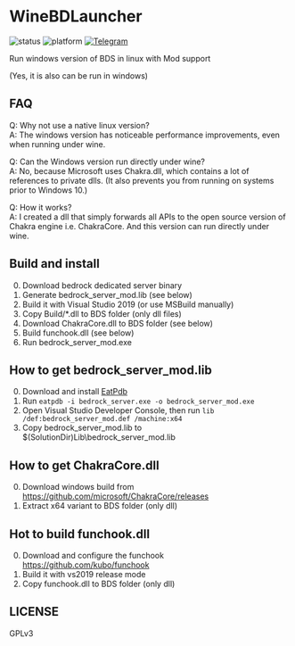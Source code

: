 # WineBDLauncher
![status](https://img.shields.io/badge/status-WIP-red?style=for-the-badge)
![platform](https://img.shields.io/badge/platform-win--x64%20%7C%20wine--linux--x64-green?style=for-the-badge)
<a href="https://t.me/wine_bdlauncher">![Telegram](https://img.shields.io/badge/telegram-wine_bdlauncher-%232CA5E0?style=for-the-badge&logo=Telegram)</a><br>

Run windows version of BDS in linux with Mod support

(Yes, it is also can be run in windows)

## FAQ

Q: Why not use a native linux version?<br>
A: The windows version has noticeable performance improvements, even when running under wine.

Q: Can the Windows version run directly under wine?<br>
A: No, because Microsoft uses Chakra.dll, which contains a lot of references to private dlls. (It also prevents you from running on systems prior to Windows 10.)

Q: How it works?<br>
A: I created a dll that simply forwards all APIs to the open source version of Chakra engine i.e. ChakraCore. And this version can run directly under wine.

## Build and install

0. Download bedrock dedicated server binary
1. Generate bedrock_server_mod.lib (see below)
2. Build it with Visual Studio 2019 (or use MSBuild manually)
3. Copy Build/*.dll to BDS folder (only dll files)
4. Download ChakraCore.dll to BDS folder (see below)
5. Build funchook.dll (see below)
5. Run bedrock_server_mod.exe

## How to get bedrock_server_mod.lib

0. Download and install [EatPdb](https://github.com/CodeHz/EatPdb)
1. Run `eatpdb -i bedrock_server.exe -o bedrock_server_mod.exe`
2. Open Visual Studio Developer Console, then run `lib /def:bedrock_server_mod.def /machine:x64`
3. Copy bedrock_server_mod.lib to $(SolutionDir)Lib\bedrock_server_mod.lib

## How to get ChakraCore.dll

0. Download windows build from https://github.com/microsoft/ChakraCore/releases
1. Extract x64 variant to BDS folder (only dll)

## Hot to build funchook.dll

0. Download and configure the funchook https://github.com/kubo/funchook
1. Build it with vs2019 release mode
2. Copy funchook.dll to BDS folder (only dll)

## LICENSE

GPLv3